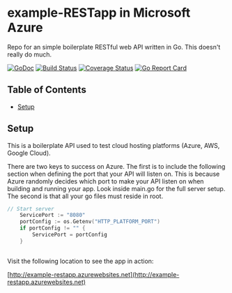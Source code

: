 # example-RESTapp in Microsoft Azure
Repo for an simple boilerplate RESTful web API written in Go. This doesn't really do much.

[![GoDoc](https://godoc.org/github.com/ZachtimusPrime/example-RESTapp?status.svg)](https://godoc.org/github.com/ZachtimusPrime/example-RESTapp)
[![Build Status](https://travis-ci.org/ZachtimusPrime/example-RESTapp.svg?branch=master)](https://travis-ci.org/ZachtimusPrime/example-RESTapp) 
[![Coverage Status](https://coveralls.io/repos/github/ZachtimusPrime/example-RESTapp/badge.svg?branch=master)](https://coveralls.io/github/ZachtimusPrime/example-RESTapp?branch=master)
[![Go Report Card](https://goreportcard.com/badge/github.com/ZachtimusPrime/example-RESTapp)](https://goreportcard.com/report/github.com/ZachtimusPrime/example-RESTapp) 

## Table of Contents ##

* [Setup](#setup)


## Setup ##
This is a boilerplate API used to test cloud hosting platforms (Azure, AWS, Google Cloud). 

There are two keys to success on Azure. The first is to include the following section when defining the port that your API will listen on. This is because Azure randomly decides which port to make your API listen on when building and running your app. Look inside main.go for the full server setup. The second is that all your go files must reside in root.

```go
// Start server
	ServicePort := "8080"
	portConfig := os.Getenv("HTTP_PLATFORM_PORT")
	if portConfig != "" {
		ServicePort = portConfig
	}
  
```

Visit the following location to see the app in action:

[http://example-restapp.azurewebsites.net](http://example-restapp.azurewebsites.net)
